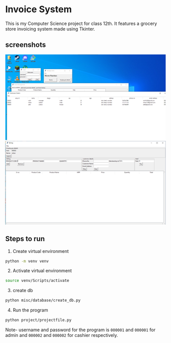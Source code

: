 # Invoice System
This is my Computer Science project for class 12th.
It features a grocery store invoicing system made using Tkinter. 

## screenshots
![1](/assets/1.png)
![2](/assets/2.png)

## Steps to run

1. Create virtual environment
```bash
python -m venv venv
```

2. Activate virtual environment
```bash
source venv/Scripts/activate
```

3. create db
```bash
python misc/database/create_db.py
```

4. Run the program
```bash
python project/projectfile.py
```

Note- username and password for the program is `000001` and `000001` for admin and `000002` and `000002` for cashier respectively.
